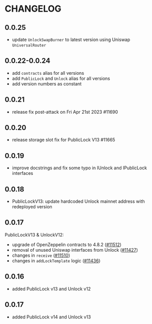 # CHANGELOG

## 0.0.25

- update `UnlockSwapBurner` to latest version using Uniswap `UniversalRouter`

## 0.0.22-0.0.24

- add `contracts` alias for all versions
- add `PublicLock` and `Unlock` alias for all versions
- add version numbers as constant

## 0.0.21

- release fix post-attack on Fri Apr 21st 2023 #11690

## 0.0.20

- release storage slot fix for PublicLock V13 #11665

## 0.0.19

- improve docstrings and fix some typo in IUnlock and IPublicLock interfaces

## 0.0.18

- PublicLockV13: update hardcoded Unlock mainnet address with redeployed version

## 0.0.17

PublicLockV13 & UnlockV12:

- upgrade of OpenZeppelin contracts to 4.8.2 ([#11512](https://github.com/unlock-protocol/unlock/pull/11512))
- removal of unused Uniswap interfaces from Unlock ([#11427](https://github.com/unlock-protocol/unlock/pull/11427))
- changes in `receive` ([#11510](https://github.com/unlock-protocol/unlock/pull/11510))
- changes in `addLockTemplate` logic ([#11436](https://github.com/unlock-protocol/unlock/pull/11436))

## 0.0.16

- added PublicLock v13 and Unlock v12

## 0.0.17

- added PublicLock v14 and Unlock v13
